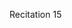 
<div class="recitation">
<div class="column_date">
<p markdown="block">
Recitation 15 <br>
</p>
</div>

<div class="column_recitation">
<p markdown="block">



</p>
</div>

</div>

